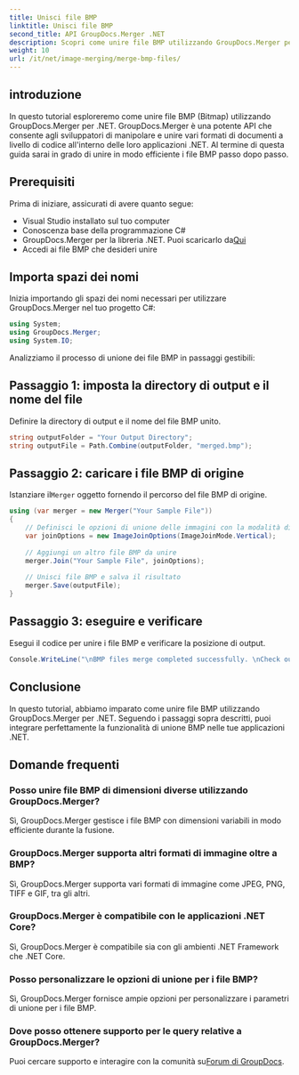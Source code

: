 ```yaml
---
title: Unisci file BMP
linktitle: Unisci file BMP
second_title: API GroupDocs.Merger .NET
description: Scopri come unire file BMP utilizzando GroupDocs.Merger per .NET con questo tutorial completo. Sviluppa le tue applicazioni .NET in modo efficiente.
weight: 10
url: /it/net/image-merging/merge-bmp-files/
---
```

## introduzione
In questo tutorial esploreremo come unire file BMP (Bitmap) utilizzando GroupDocs.Merger per .NET. GroupDocs.Merger è una potente API che consente agli sviluppatori di manipolare e unire vari formati di documenti a livello di codice all'interno delle loro applicazioni .NET. Al termine di questa guida sarai in grado di unire in modo efficiente i file BMP passo dopo passo.
## Prerequisiti
Prima di iniziare, assicurati di avere quanto segue:
- Visual Studio installato sul tuo computer
- Conoscenza base della programmazione C#
-  GroupDocs.Merger per la libreria .NET. Puoi scaricarlo da[Qui](https://releases.groupdocs.com/merger/net/)
- Accedi ai file BMP che desideri unire
## Importa spazi dei nomi
Inizia importando gli spazi dei nomi necessari per utilizzare GroupDocs.Merger nel tuo progetto C#:
```csharp
using System; 
using GroupDocs.Merger;
using System.IO;
```
Analizziamo il processo di unione dei file BMP in passaggi gestibili:
## Passaggio 1: imposta la directory di output e il nome del file
Definire la directory di output e il nome del file BMP unito.
```csharp
string outputFolder = "Your Output Directory";
string outputFile = Path.Combine(outputFolder, "merged.bmp");
```
## Passaggio 2: caricare i file BMP di origine
 Istanziare il`Merger` oggetto fornendo il percorso del file BMP di origine.
```csharp
using (var merger = new Merger("Your Sample File"))
{
    // Definisci le opzioni di unione delle immagini con la modalità di unione verticale
    var joinOptions = new ImageJoinOptions(ImageJoinMode.Vertical);
    
    // Aggiungi un altro file BMP da unire
    merger.Join("Your Sample File", joinOptions);
    
    // Unisci file BMP e salva il risultato
    merger.Save(outputFile);
}
```
## Passaggio 3: eseguire e verificare
Esegui il codice per unire i file BMP e verificare la posizione di output.
```csharp
Console.WriteLine("\nBMP files merge completed successfully. \nCheck output in {0}", outputFolder);
```
## Conclusione
In questo tutorial, abbiamo imparato come unire file BMP utilizzando GroupDocs.Merger per .NET. Seguendo i passaggi sopra descritti, puoi integrare perfettamente la funzionalità di unione BMP nelle tue applicazioni .NET.

## Domande frequenti
### Posso unire file BMP di dimensioni diverse utilizzando GroupDocs.Merger?
Sì, GroupDocs.Merger gestisce i file BMP con dimensioni variabili in modo efficiente durante la fusione.
### GroupDocs.Merger supporta altri formati di immagine oltre a BMP?
Sì, GroupDocs.Merger supporta vari formati di immagine come JPEG, PNG, TIFF e GIF, tra gli altri.
### GroupDocs.Merger è compatibile con le applicazioni .NET Core?
Sì, GroupDocs.Merger è compatibile sia con gli ambienti .NET Framework che .NET Core.
### Posso personalizzare le opzioni di unione per i file BMP?
Sì, GroupDocs.Merger fornisce ampie opzioni per personalizzare i parametri di unione per i file BMP.
### Dove posso ottenere supporto per le query relative a GroupDocs.Merger?
 Puoi cercare supporto e interagire con la comunità su[Forum di GroupDocs](https://forum.groupdocs.com/c/merger/32).